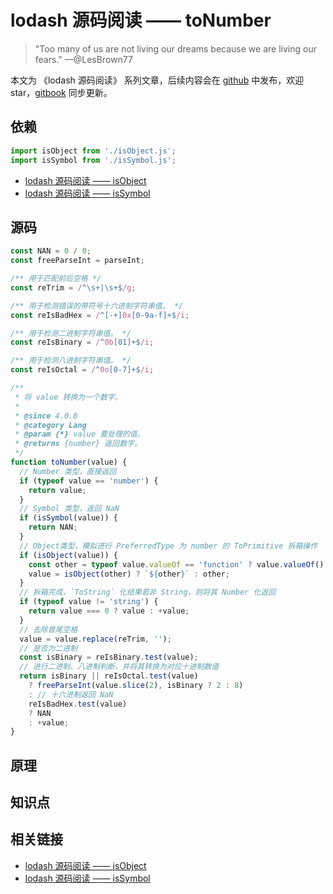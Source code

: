 # lodash 源码阅读 —— toNumber

> "Too many of us are not living our dreams because we are living our fears." —@LesBrown77

本文为 《lodash 源码阅读》 系列文章，后续内容会在 [github](https://github.com/gu-xionghong/lodash-analysis) 中发布，欢迎 star，[gitbook](https://gu-xionghong.gitbook.io/lodash-analysis/) 同步更新。

## 依赖

```js
import isObject from './isObject.js';
import isSymbol from './isSymbol.js';
```

- [lodash 源码阅读 —— isObject](#/Lang/isObject.md)
- [lodash 源码阅读 —— isSymbol](../Lang/isSymbol.md)

## 源码

```js
const NAN = 0 / 0;
const freeParseInt = parseInt;

/** 用于匹配前后空格 */
const reTrim = /^\s+|\s+$/g;

/** 用于检测错误的带符号十六进制字符串值。 */
const reIsBadHex = /^[-+]0x[0-9a-f]+$/i;

/** 用于检测二进制字符串值。 */
const reIsBinary = /^0b[01]+$/i;

/** 用于检测八进制字符串值。 */
const reIsOctal = /^0o[0-7]+$/i;

/**
 * 将 value 转换为一个数字。
 *
 * @since 4.0.0
 * @category Lang
 * @param {*} value 要处理的值。
 * @returns {number} 返回数字。
 */
function toNumber(value) {
  // Number 类型，直接返回
  if (typeof value == 'number') {
    return value;
  }
  // Symbol 类型，返回 NaN
  if (isSymbol(value)) {
    return NAN;
  }
  // Object类型，模拟进行 PreferredType 为 number 的 ToPrimitive 拆箱操作
  if (isObject(value)) {
    const other = typeof value.valueOf == 'function' ? value.valueOf() : value;
    value = isObject(other) ? `${other}` : other;
  }
  // 拆箱完成，`ToString` 化结果若非 String，则将其 Number 化返回
  if (typeof value != 'string') {
    return value === 0 ? value : +value;
  }
  // 去除首尾空格
  value = value.replace(reTrim, '');
  // 是否为二进制
  const isBinary = reIsBinary.test(value);
  // 进行二进制、八进制判断，并将其转换为对应十进制数值
  return isBinary || reIsOctal.test(value)
    ? freeParseInt(value.slice(2), isBinary ? 2 : 8)
    : // 十六进制返回 NaN
    reIsBadHex.test(value)
    ? NAN
    : +value;
}
```

## 原理

## 知识点

## 相关链接

- [lodash 源码阅读 —— isObject](#/Lang/isObject.md)
- [lodash 源码阅读 —— isSymbol](../Lang/isSymbol.md)
